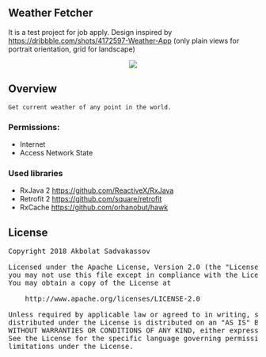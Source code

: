 ## Weather Fetcher ##
It is a test project for job apply.
Design inspired by https://dribbble.com/shots/4172597-Weather-App
(only plain views for portrait orientation, grid for landscape)

<p align="center">
  <img src="showcase/showcase.gif" align="center">
 </p>

<a name="overview" />

## Overview ##
	Get current weather of any point in the world.

### Permissions: ###

* Internet
* Access Network State

### Used libraries ###

* RxJava 2 https://github.com/ReactiveX/RxJava
* Retrofit 2 https://github.com/square/retrofit
* RxCache  https://github.com/orhanobut/hawk

<a name="license" />

## License
<pre>
Copyright 2018 Akbolat Sadvakassov 

Licensed under the Apache License, Version 2.0 (the "License");
you may not use this file except in compliance with the License.
You may obtain a copy of the License at

    http://www.apache.org/licenses/LICENSE-2.0

Unless required by applicable law or agreed to in writing, software
distributed under the License is distributed on an "AS IS" BASIS,
WITHOUT WARRANTIES OR CONDITIONS OF ANY KIND, either express or implied.
See the License for the specific language governing permissions and
limitations under the License.
</pre>